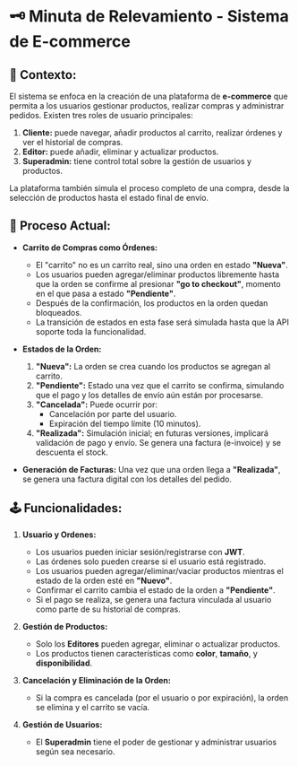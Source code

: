 # 🗝️ Minuta de Relevamiento - Sistema de E-commerce

## 🧭 Contexto:

El sistema se enfoca en la creación de una plataforma de **e-commerce** que permita a los usuarios gestionar productos, realizar compras y administrar pedidos. Existen tres roles de usuario principales:

1. **Cliente:** puede navegar, añadir productos al carrito, realizar órdenes y ver el historial de compras.
2. **Editor:** puede añadir, eliminar y actualizar productos.
3. **Superadmin:** tiene control total sobre la gestión de usuarios y productos.

La plataforma también simula el proceso completo de una compra, desde la selección de productos hasta el estado final de envío.

## 🌱 Proceso Actual:

- **Carrito de Compras como Órdenes:**

  - El "carrito" no es un carrito real, sino una orden en estado **"Nueva"**.
  - Los usuarios pueden agregar/eliminar productos libremente hasta que la orden se confirme al presionar **"go to checkout"**, momento en el que pasa a estado **"Pendiente"**.
  - Después de la confirmación, los productos en la orden quedan bloqueados.
  - La transición de estados en esta fase será simulada hasta que la API soporte toda la funcionalidad.

- **Estados de la Orden:**

  1. **"Nueva":** La orden se crea cuando los productos se agregan al carrito.
  2. **"Pendiente":** Estado una vez que el carrito se confirma, simulando que el pago y los detalles de envío aún están por procesarse.
  3. **"Cancelada":** Puede ocurrir por:
     - Cancelación por parte del usuario.
     - Expiración del tiempo límite (10 minutos).
  4. **"Realizada":** Simulación inicial; en futuras versiones, implicará validación de pago y envío. Se genera una factura (e-invoice) y se descuenta el stock.

- **Generación de Facturas:** Una vez que una orden llega a **"Realizada"**, se genera una factura digital con los detalles del pedido.

## 🕹️ Funcionalidades:

1. **Usuario y Ordenes:**

   - Los usuarios pueden iniciar sesión/registrarse con **JWT**.
   - Las órdenes solo pueden crearse si el usuario está registrado.
   - Los usuarios pueden agregar/eliminar/vaciar productos mientras el estado de la orden esté en **"Nuevo"**.
   - Confirmar el carrito cambia el estado de la orden a **"Pendiente"**.
   - Si el pago se realiza, se genera una factura vinculada al usuario como parte de su historial de compras.

2. **Gestión de Productos:**

   - Solo los **Editores** pueden agregar, eliminar o actualizar productos.
   - Los productos tienen características como **color**, **tamaño**, y **disponibilidad**.

3. **Cancelación y Eliminación de la Orden:**

   - Si la compra es cancelada (por el usuario o por expiración), la orden se elimina y el carrito se vacía.

4. **Gestión de Usuarios:**
   - El **Superadmin** tiene el poder de gestionar y administrar usuarios según sea necesario.

